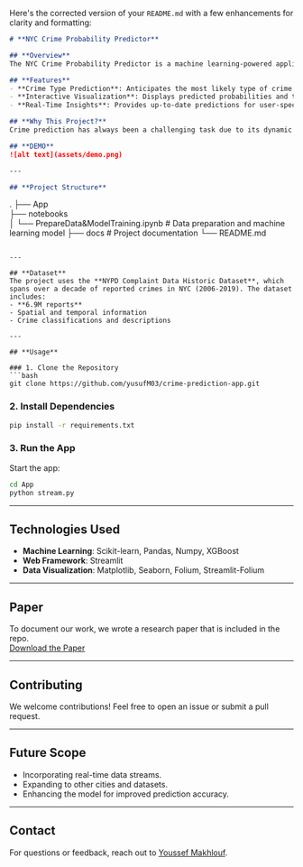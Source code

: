 Here's the corrected version of your `README.md` with a few enhancements for clarity and formatting:

```markdown
# **NYC Crime Probability Predictor**

## **Overview**
The NYC Crime Probability Predictor is a machine learning-powered application designed to help users understand and predict the likelihood and type of crimes in New York City. By leveraging historical crime data, the app provides insights into crime trends based on location, time, and other user-provided details.

## **Features**
- **Crime Type Prediction**: Anticipates the most likely type of crime based on input data.
- **Interactive Visualization**: Displays predicted probabilities and trends in an intuitive interface.
- **Real-Time Insights**: Provides up-to-date predictions for user-specific conditions.

## **Why This Project?**
Crime prediction has always been a challenging task due to its dynamic nature. This project bridges the gap between complex data and actionable insights, enabling users to make informed decisions by understanding crime trends in NYC.

## **DEMO**
![alt text](assets/demo.png)

---

## **Project Structure**

```
.
├── App              
├── notebooks                 
│   └── PrepareData&ModelTraining.ipynb   # Data preparation and machine learning model
├── docs                      # Project documentation
└── README.md
```

---

## **Dataset**
The project uses the **NYPD Complaint Data Historic Dataset**, which spans over a decade of reported crimes in NYC (2006-2019). The dataset includes:
- **6.9M reports**
- Spatial and temporal information
- Crime classifications and descriptions

---

## **Usage**

### 1. Clone the Repository
```bash
git clone https://github.com/yusufM03/crime-prediction-app.git
```

### 2. Install Dependencies
```bash
pip install -r requirements.txt
```

### 3. Run the App
Start the app:
```bash
cd App
python stream.py
```

---

## **Technologies Used**

- **Machine Learning**: Scikit-learn, Pandas, Numpy, XGBoost
- **Web Framework**: Streamlit
- **Data Visualization**: Matplotlib, Seaborn, Folium, Streamlit-Folium

---

## **Paper**
To document our work, we wrote a research paper that is included in the repo.  
[Download the Paper](Doc/paper.pdf)

---

## **Contributing**
We welcome contributions! Feel free to open an issue or submit a pull request.

---

## **Future Scope**
- Incorporating real-time data streams.
- Expanding to other cities and datasets.
- Enhancing the model for improved prediction accuracy.

---

## **Contact**
For questions or feedback, reach out to [Youssef Makhlouf](mailto:youssef.makhlouf@supcom.tn).
```
